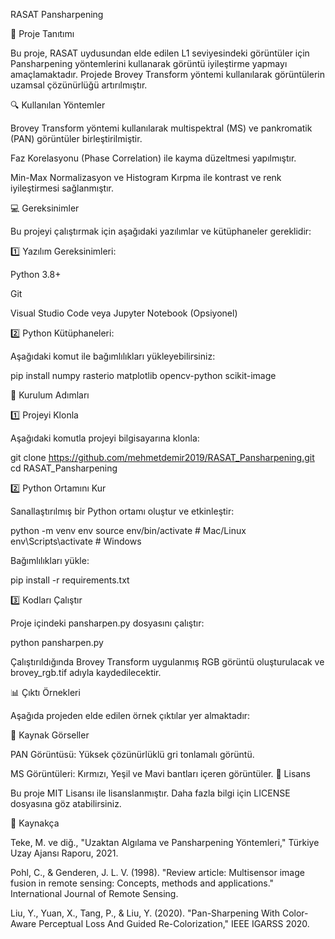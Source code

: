 RASAT Pansharpening

📌 Proje Tanıtımı

Bu proje, RASAT uydusundan elde edilen L1 seviyesindeki görüntüler için Pansharpening yöntemlerini kullanarak görüntü iyileştirme yapmayı amaçlamaktadır. Projede Brovey Transform yöntemi kullanılarak görüntülerin uzamsal çözünürlüğü artırılmıştır.

🔍 Kullanılan Yöntemler

Brovey Transform yöntemi kullanılarak multispektral (MS) ve pankromatik (PAN) görüntüler birleştirilmiştir.

Faz Korelasyonu (Phase Correlation) ile kayma düzeltmesi yapılmıştır.

Min-Max Normalizasyon ve Histogram Kırpma ile kontrast ve renk iyileştirmesi sağlanmıştır.

💻 Gereksinimler

Bu projeyi çalıştırmak için aşağıdaki yazılımlar ve kütüphaneler gereklidir:

1️⃣ Yazılım Gereksinimleri:

Python 3.8+

Git

Visual Studio Code veya Jupyter Notebook (Opsiyonel)

2️⃣ Python Kütüphaneleri:

Aşağıdaki komut ile bağımlılıkları yükleyebilirsiniz:

pip install numpy rasterio matplotlib opencv-python scikit-image

🚀 Kurulum Adımları

1️⃣ Projeyi Klonla

Aşağıdaki komutla projeyi bilgisayarına klonla:

git clone https://github.com/mehmetdemir2019/RASAT_Pansharpening.git
cd RASAT_Pansharpening

2️⃣ Python Ortamını Kur

Sanallaştırılmış bir Python ortamı oluştur ve etkinleştir:

python -m venv env
source env/bin/activate  # Mac/Linux
env\Scripts\activate    # Windows

Bağımlılıkları yükle:

pip install -r requirements.txt

3️⃣ Kodları Çalıştır

Proje içindeki pansharpen.py dosyasını çalıştır:

python pansharpen.py

Çalıştırıldığında Brovey Transform uygulanmış RGB görüntü oluşturulacak ve brovey_rgb.tif adıyla kaydedilecektir.

📊 Çıktı Örnekleri

Aşağıda projeden elde edilen örnek çıktılar yer almaktadır:

🔹 Kaynak Görseller

PAN Görüntüsü: Yüksek çözünürlüklü gri tonlamalı görüntü.

MS Görüntüleri: Kırmızı, Yeşil ve Mavi bantları içeren görüntüler.
📜 Lisans

Bu proje MIT Lisansı ile lisanslanmıştır. Daha fazla bilgi için LICENSE dosyasına göz atabilirsiniz.

🔗 Kaynakça

Teke, M. ve diğ., "Uzaktan Algılama ve Pansharpening Yöntemleri," Türkiye Uzay Ajansı Raporu, 2021.

Pohl, C., & Genderen, J. L. V. (1998). "Review article: Multisensor image fusion in remote sensing: Concepts, methods and applications." International Journal of Remote Sensing.

Liu, Y., Yuan, X., Tang, P., & Liu, Y. (2020). "Pan-Sharpening With Color-Aware Perceptual Loss And Guided Re-Colorization," IEEE IGARSS 2020.